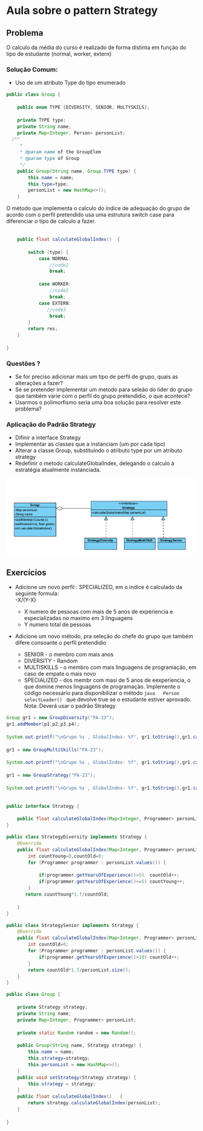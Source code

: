 # Aula sobre o pattern Strategy

## Problema
O calculo da média do curso é realizado de forma distinta em função do tipo de estudante (normal, worker, extern)

### Solução Comum:
- Uso de um atributo Type do tipo enumerado
```java
public class Group {

    public enum TYPE {DIVERSITY, SENIOR, MULTYSKILS};

    private TYPE type;
    private String name;
    private Map<Integer, Person> personList;
  /**
     *
     * @param name of the GroupElem
     * @param type of Group
     */
    public Group(String name, Group.TYPE type) {
        this.name = name;
        this.type=type;
        personList = new HashMap<>();
    }

```
O método que implementa o calculo do indice de adequação do grupo de acordo com o perfil pretendido usa uma estrutura switch case para diferenciar o tipo de calculo a fazer.
```java

    public float calculateGlobalIndex()  {
        
        switch (type) {
            case NORMAL:
                //code2              
                break;

            case WORKER:
                //code2
                break;
            case EXTERN:
               //code3
                break;
        }
        return res;
    }

}
```
### Questões ?
- Se for preciso adicionar mais um tipo de perfil de grupo, quais as alterações a fazer?
- Se se pretender implementar um metodo para seleão do lider do grupo que também varie com o perfil do grupo pretendidio, o que acontece?
- Usarmos o polimorfismo seria uma boa solução para resolver este problema?

### Aplicação do Padrão Strategy
- Difinir a interface Strategy
- Implementar as classes que a instanciam (um por cada tipo)
- Alterar a classe Group, substituindo o atributo type por um atributo strategy
- Redefinir o metodo calculateGlobalIndex, delegando o calculo à estratégia atualmente instanciada.

![strategy](images/patternStrategy.PNG)

## Exercícios
 - Adicione um novo perfil  : SPECIALIZED, em o indice é calculado da seguinte formula:  
    -X/(Y-X) 
    - X numero de pessoas com mais de 5 anos de experiencia e especializadas no maximo em 3 linguagens
    - Y numero total de pessoas
    
 - Adicione um novo método, pra seleção do chefe do grupo que também difere consoante o perfil pretendidio 
    - SENIOR - o membro com mais anos 
    - DIVERSITY - Random
    - MULTISKILLS - o membro com mais linguagens de programação, em caso de empate o mais novo
    - SPECIALIZED - dos membr com masi de 5 anos de eexperiencia, o que domine menos linguagens de programação.
    Implemente o código necessário para disponibilizar o método
    ```java   Person selectLeader() ``` que devolve true se o estudante estiver aprovado.  
    Nota: Deverá usar o padrão Strategy


```java
Group gr1 = new GroupDiversity("PA-23");
gr1.addMember(p1,p2,p3,p4);

System.out.printf("\nGrupo %s , GlobalIndex- %f", gr1.toString(),gr1.calculateGlobalIndex());

gr1 = new GroupMultiSkills("PA-23");

System.out.printf("\nGrupo %s , GlobalIndex- %f", gr1.toString(),gr1.calculateGlobalIndex());

gr1 = new GroupStrategy("PA-23");

System.out.printf("\nGrupo %s , GlobalIndex- %f", gr1.toString(),gr1.calculateGlobalIndex());
```

```java

public interface Strategy {
  
    public float calculateGlobalIndex(Map<Integer, Programmer> personList);
}


```

```java
public class StrategyDiversity implements Strategy {
    @Override
    public float calculateGlobalIndex(Map<Integer, Programmer> personList){
        int countYoung=0,countOld=0;
        for (Programmer programmer : personList.values()) {

            if(programmer.getYearsOfExperience()>5)  countOld++;
            if(programmer.getYearsOfExperience()<=5) countYoung++;
        }
       return countYoung*1.f/countOld;

    }
}

```

```java
public class StrategySenior implements Strategy {
    @Override
    public float calculateGlobalIndex(Map<Integer, Programmer> personList){
        int countOld=0;
        for (Programmer programmer : personList.values()) {
            if(programmer.getYearsOfExperience()>10) countOld++;
        }
        return countOld*1.f/personList.size();
    }
}
```
```java
public class Group {

    private Strategy strategy;
    private String name;
    private Map<Integer, Programmer> personList;

    private static Random random = new Random();

    public Group(String name, Strategy strategy) {
        this.name = name;
        this.strategy=strategy;
        this.personList = new HashMap<>();
    }
    public void setStrategy(Strategy strategy) {
        this.strategy = strategy;
    }
    public float calculateGlobalIndex()   {
        return strategy.calculateGlobalIndex(personList);
    }

}

```
